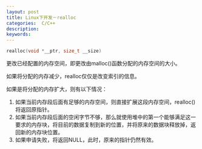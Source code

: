 ```yaml
---
layout: post
title: Linux下开发－realloc
categories:  C/C++
description: 
keywords: 
---
```



```c
realloc(void *__ptr, size_t __size)
```
更改已经配置的内存空间，即更改由malloc()函数分配的内存空间的大小。

如果将分配的内存减少，realloc仅仅是改变索引的信息。

如果是将分配的内存扩大，则有以下情况：
1. 如果当前内存段后面有足够的内存空间，则直接扩展这段内存空间，realloc()将返回原指针。
2. 如果当前内存段后面的空闲字节不够，那么就使用堆中的第一个能够满足这一要求的内存块，将目前的数据复制到新的位置，并将原来的数据块释放掉，返回新的内存块位置。
3. 如果申请失败，将返回NULL，此时，原来的指针仍然有效。


